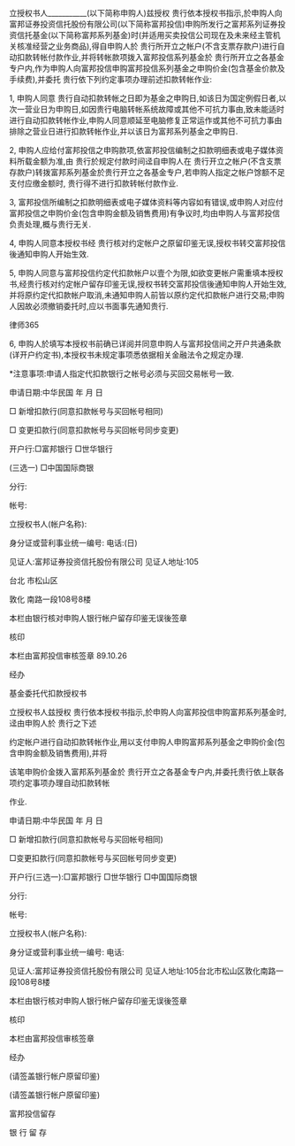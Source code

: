 
 
 立授权书人___________(以下简称申购人)兹授权 贵行依本授权书指示,於申购人向富邦证券投资信托股份有限公司(以下简称富邦投信)申购所发行之富邦系列证券投资信托基金(以下简称富邦系列基金)时(并适用买卖投信公司现在及未来经主管机关核准经营之业务商品),得自申购人於 贵行所开立之帐户(不含支票存款户)进行自动扣款转帐付款作业,并将转帐款项拨入富邦投信系列基金於 贵行所开立之各基金专户内,作为申购人向富邦投信申购富邦投信系列基金之申购价金(包含基金价款及手续费),并委托 贵行依下列约定事项办理前述扣款转帐作业: 
 
 
 1, 申购人同意 贵行自动扣款转帐之日即为基金之申购日,如该日为国定例假日者,以次一营业日为申购日,如因贵行电脑转帐系统故障或其他不可抗力事由,致未能适时进行自动扣款转帐作业,申购人同意顺延至电脑修复正常运作或其他不可抗力事由排除之营业日进行扣款转帐作业,并以该日为富邦系列基金之申购日. 
 
 
 2, 申购人应给付富邦投信之申购款项,依富邦投信编制之扣款明细表或电子媒体资料所载金额为准,由 贵行於规定付款时间迳自申购人在 贵行开立之帐户(不含支票存款户)转拨富邦系列基金於贵行开立之各基金专户,若申购人指定之帐户馀额不足支付应缴金额时, 贵行得不进行扣款转帐付款作业. 
 
 
 3, 富邦投信所编制之扣款明细表或电子媒体资料等内容如有错误,或申购人对应付富邦投信之申购价金(包含申购金额及销售费用)有争议时,均由申购人与富邦投信负责处理,概与贵行无关. 
 
 
 4, 申购人同意本授权书经 贵行核对约定帐户之原留印鉴无误,授权书转交富邦投信後通知申购人开始生效. 
 
 
 5, 申购人同意与富邦投信约定代扣款帐户以壹个为限,如欲变更帐户需重填本授权书,经贵行核对约定帐户留存印鉴无误,授权书转交富邦投信後通知申购人开始生效,并将原约定代扣款帐户取消,未通知申购人前皆以原约定代扣款帐户进行交易;申购人因故必须撤销委托时,应以书面事先通知贵行. 
 
 




 
律师365






 6, 申购人於填写本授权书前确已详阅并同意申购人与富邦投信间之开户共通条款(详开户约定书),本授权书未规定事项悉依据相关金融法令之规定办理. 

 

 

 *注意事项:申请人指定代扣款银行之帐号必须与买回交易帐号一致. 

 

 申请日期:中华民国 年 月 日 

 □ 新增扣款行(同意扣款帐号与买回帐号相同) 

 □ 变更扣款行(同意扣款帐号与买回帐号同步变更) 

 开户行:□富邦银行 □世华银行 

 (三选一) □中国国际商银 

 分行: 

 帐号: 

 立授权书人(帐户名称): 

 身分证或营利事业统一编号: 电话:(日) 

 见证人:富邦证券投资信托股份有限公司 见证人地址:105

台北
市松山区

敦化
南路一段108号8楼 

 本栏由银行核对申购人银行帐户留存印鉴无误後签章 

 核印 

 本栏由富邦投信审核签章 89.10.26 

 经办 

 基金委托代扣款授权书 

 立授权书人兹授权 贵行依本授权书指示,於申购人向富邦投信申购富邦系列基金时,迳由申购人於 贵行之下述

 约定帐户进行自动扣款转帐作业,用以支付申购人申购富邦系列基金之申购价金(包含申购金额及销售费用),并将

 该笔申购价金拨入富邦系列基金於 贵行开立之各基金专户内,并委托贵行依上联各项约定事项办理自动扣款转帐

 作业. 

 

 申请日期:中华民国    年   月   日 

 

 □ 新增扣款行(同意扣款帐号与买回帐号相同) 

 □变更扣款行(同意扣款帐号与买回帐号同步变更) 

 

 开户行(三选一):□富邦银行 □世华银行 □中国国际商银 

 

 分行: 

 帐号: 

 

 立授权书人(帐户名称): 

 

 身分证或营利事业统一编号:               电话:        

 

 见证人:富邦证券投资信托股份有限公司 见证人地址:105台北市松山区敦化南路一段108号8楼

  

 本栏由银行核对申购人银行帐户留存印鉴无误後签章 

 

 

 核印 

 

 本栏由富邦投信审核签章 

 

 

 经办 

 

 

 

 

 (请签盖银行帐户原留印鉴)

 

 

 

 (请签盖银行帐户原留印鉴)

 

 富邦投信留存

 银 行 留 存

 


 

 
 
 
 
 
  


  
 

  


  


  
 
 
 
 

